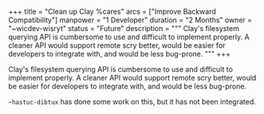 +++
title = "Clean up Clay %cares"
arcs = ["Improve Backward Compatibility"]
manpower = "1 Developer"
duration = "2 Months"
owner = "~wicdev-wisryt"
status = "Future"
description = """
Clay's filesystem querying API is cumbersome to use and difficult to implement properly.  A cleaner API would support remote scry better, would be easier for developers to integrate with, and would be less bug-prone.
"""
+++

Clay's filesystem querying API is cumbersome to use and difficult to implement properly.  A cleaner API would support remote scry better, would be easier for developers to integrate with, and would be less bug-prone.

`~hastuc-dibtux` has done some work on this, but it has not been integrated.
